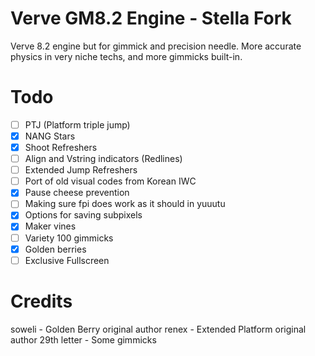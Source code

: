 # Verve GM8.2 Engine - Stella Fork
Verve 8.2 engine but for gimmick and precision needle. More accurate physics in very niche techs, and more gimmicks built-in.

# Todo
- [ ] PTJ (Platform triple jump)
- [x] NANG Stars
- [x] Shoot Refreshers
- [ ] Align and Vstring indicators (Redlines)
- [ ] Extended Jump Refreshers
- [ ] Port of old visual codes from Korean IWC
- [x] Pause cheese prevention
- [ ] Making sure fpi does work as it should in yuuutu
- [x] Options for saving subpixels
- [x] Maker vines
- [ ] Variety 100 gimmicks
- [x] Golden berries
- [ ] Exclusive Fullscreen

# Credits
soweli - Golden Berry original author
renex - Extended Platform original author
29th letter - Some gimmicks